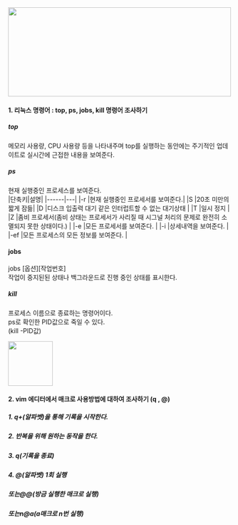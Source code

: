 
<img src="https://user-images.githubusercontent.com/76791128/172049352-d08d67c7-86a2-43f0-84ae-cb5e770746a2.png" width="500" height="200">

####  1. 리눅스 명령어 : top, ps, jobs, kill 명령어 조사하기


##### top
메모리 사용량, CPU 사용량 등을 나타내주며 top를 실행하는 동안에는 주기적인 업데이트로 실시간에 근접한 내용을 보여준다.  



##### ps

현재 실행중인 프로세스를 보여준다.  
|단축키|설명|
|------|---|
|-r |현재 실행중인 프로세서를 보여준다.|
|S |20초 미만의 짧게 잠듦|
|D |디스크 입출력 대기 같은 인터럽트할 수 없는 대기상태  |
|T |일시 정지  |
|Z |좀비 프로세서(좀비 상태는 프로세서가 사리질 때 시그널 처리의 문제로 완전히 소멸되지 못한 상태이다.)  |
|-e |모든 프로세서를 보여준다.  |
|-i |상세내역을 보여준다.  |
|-ef |모든 프로세스의 모든 정보를 보여준다.  |

#### jobs
jobs [옵션][작업번호]  
작업이 중지된된 상태나 백그라운드로 진행 중인 상태를 표시한다.  


##### kill
프로세스 이름으로 종료하는 명령어이다.  
ps로 확인한 PID값으로 죽일 수 있다.  
(kill -PID값)  

<img src="https://user-images.githubusercontent.com/76791128/172049291-49c6c1c8-5191-4e11-aa3c-fbc7694cd2be.png" width="100" height="100">


#### 2. vim 에디터에서 매크로 사용방법에 대하여 조사하기 (q , @)
##### 1. q+(알파벳)을 통해 기록을 시작한다.
##### 2. 반복을 위해 원하는 동작을 한다.
##### 3. q(기록을 종료)
##### 4. @(알파벳) 1회 실행

##### 또는@@(방금 실행한 매크로 실행)
##### 또는n@a(a매크로 n번 실행)

